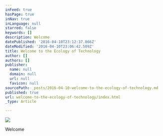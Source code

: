 ```yaml
---
inFeed: true
hasPage: true
inNav: true
inLanguage: null
starred: false
keywords: []
description: Welcome
datePublished: '2016-04-10T23:12:37.866Z'
dateModified: '2016-04-10T23:06:42.509Z'
title: Welcome to the Ecology of Technology
author: []
authors: []
publisher:
  name: null
  domain: null
  url: null
  favicon: null
sourcePath: _posts/2016-04-10-welcome-to-the-ecology-of-technology.md
published: true
url: welcome-to-the-ecology-of-technology/index.html
_type: Article

---
```

![](https://the-grid-user-content.s3-us-west-2.amazonaws.com/d6eb7c7c-8cec-4c68-aa04-c29668d5f30f.png)

Welcome